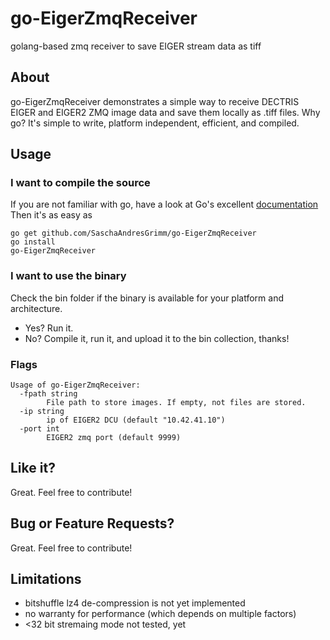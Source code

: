 # go-EigerZmqReceiver
golang-based zmq receiver to save EIGER stream data as tiff

## About
go-EigerZmqReceiver demonstrates a simple way to receive DECTRIS EIGER and EIGER2 ZMQ image data and save them locally as .tiff files.
Why go? It's simple to write, platform independent, efficient, and compiled.

## Usage
### I want to compile the source
If you are not familiar with go, have a look at Go's excellent [documentation](https://golang.org/doc/install)
Then it's as easy as
```
go get github.com/SaschaAndresGrimm/go-EigerZmqReceiver
go install
go-EigerZmqReceiver
```

### I want to use the binary
Check the bin folder if the binary is available for your platform and architecture.
- Yes? Run it.
- No? Compile it, run it, and upload it to the bin collection, thanks!

### Flags
```
Usage of go-EigerZmqReceiver:
  -fpath string
    	File path to store images. If empty, not files are stored.
  -ip string
    	ip of EIGER2 DCU (default "10.42.41.10")
  -port int
    	EIGER2 zmq port (default 9999)
```

## Like it?
Great. Feel free to contribute!

## Bug or Feature Requests?
Great. Feel free to contribute!

## Limitations
- bitshuffle lz4 de-compression is not yet implemented
- no warranty for performance (which depends on multiple factors)
- <32 bit stremaing mode not tested, yet
